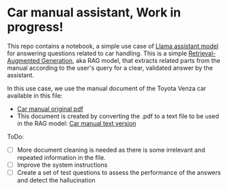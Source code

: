 # Car manual assistant, Work in progress!

This repo contains a notebook, a simple use case of [Llama assistant model](https://huggingface.co/meta-llama/Meta-Llama-3-8B-Instruct) for answering questions related to car handling. 
This is a simple [Retrieval-Augmented Generation](https://blogs.nvidia.com/blog/what-is-retrieval-augmented-generation/), aka RAG model, that extracts related parts from the manual according to the user's query for a clear, validated answer by the assistant.

In this use case, we use the manual document of the Toyota Venza car available in this file:
- [Car manual original pdf](https://assets.sia.toyota.com/publications/en/omnav-s/OM48K20U/pdf/OM48K20U.pdf)
- This document is created by converting the .pdf to a text file to be used in the RAG model: [Car manual text version](https://github.com/sajabdoli/car_handling_companion_bot/blob/main/cleaned_car_manual.md) 

ToDo:
- [ ] More document cleaning is needed as there is some irrelevant and repeated information in the file.
- [ ] Improve the system instructions
- [ ] Create a set of test questions to assess the performance of the answers and detect the hallucination 
